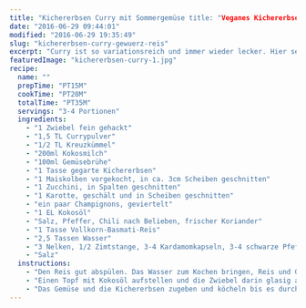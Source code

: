 ```yaml
---
title: "Kichererbsen Curry mit Sommergemüse title: "Veganes Kichererbsen Curry mit Sommergemüse title: "Kichererbsen Curry mit Sommergemüse & Gewürz-Reis" Gewürz-Reis" Gewürz-Reis" Gewürz-Reis"
date: "2016-06-29 09:44:01"
modified: "2016-06-29 19:35:49"
slug: "kichererbsen-curry-gewuerz-reis"
excerpt: "Curry ist so variationsreich und immer wieder lecker. Hier servieren wir es mit einem geschmackvollen Gewürz-Reis."
featuredImage: "kichererbsen-curry-1.jpg"
recipe:
  name: ""
  prepTime: "PT15M"
  cookTime: "PT20M"
  totalTime: "PT35M"
  servings: "3-4 Portionen"
  ingredients:
    - "1 Zwiebel fein gehackt"
    - "1,5 TL Currypulver"
    - "1/2 TL Kreuzkümmel"
    - "200ml Kokosmilch"
    - "100ml Gemüsebrühe"
    - "1 Tasse gegarte Kichererbsen"
    - "1 Maiskolben vorgekocht, in ca. 3cm Scheiben geschnitten"
    - "1 Zucchini, in Spalten geschnitten"
    - "1 Karotte, geschält und in Scheiben geschnitten"
    - "ein paar Champignons, geviertelt"
    - "1 EL Kokosöl"
    - "Salz, Pfeffer, Chili nach Belieben, frischer Koriander"
    - "1 Tasse Vollkorn-Basmati-Reis"
    - "2,5 Tassen Wasser"
    - "3 Nelken, 1/2 Zimtstange, 3-4 Kardamomkapseln, 3-4 schwarze Pfefferkörner, ev. etwas Safran"
    - "Salz"
  instructions:
    - "Den Reis gut abspülen. Das Wasser zum Kochen bringen, Reis und Gewürze zugeben und zugedeckt auf kleinster Flamme für ca. 15-20min köcheln lassen bis der Reis weich ist. Noch 5min ziehen lassen. Ev. überschüssiges Wasser abgießen."
    - "Einen Topf mit Kokosöl aufstellen und die Zwiebel darin glasig anbraten. Curry und Kreuzkümmel zugeben, kurz anrösten und dann mit Kokosmilch und der Brühe aufgießen."
    - "Das Gemüse und die Kichererbsen zugeben und köcheln bis es durch aber noch bissfest ist. Abschmecken und mit dem Reis und frischem Koriander servieren."
---
```


